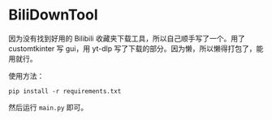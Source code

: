 # BiliDownTool

因为没有找到好用的 Bilibili 收藏夹下载工具，所以自己顺手写了一个。用了 customtkinter 写 gui，用 yt-dlp 写了下载的部分。因为懒，所以懒得打包了，能用就行。

使用方法：

```
pip install -r requirements.txt
```
然后运行 `main.py` 即可。